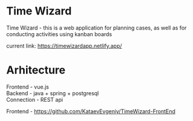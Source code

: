 # Time Wizard

Time Wizard - this is a web application for planning cases, as well as for conducting activities using kanban boards

current link: https://timewizardapp.netlify.app/

# Arhitecture
Frontend - vue.js <br/>
Backend - java + spring + postgresql <br/>
Сonnection - REST api <br/>

Frontend - https://github.com/KataevEvgeniy/TimeWizard-FrontEnd
